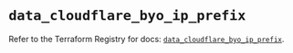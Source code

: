 # `data_cloudflare_byo_ip_prefix`

Refer to the Terraform Registry for docs: [`data_cloudflare_byo_ip_prefix`](https://registry.terraform.io/providers/cloudflare/cloudflare/5.7.0/docs/data-sources/byo_ip_prefix).
